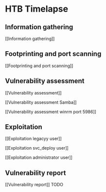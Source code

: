 # HTB Timelapse

## Information gathering

[[Information gathering]]

## Footprinting and port scanning

[[Footprinting and port scanning]]

## Vulnerability assessment

[[Vulnerability assessment]]


[[Vulnerability assessment Samba]]


[[Vulnerability assessment winrm port 5986]]


## Exploitation

[[Exploitation legacyy user]]

[[Exploitation svc_deploy user]]

[[Exploitation administrator user]]


## Vulnerability report

[[Vulnerability report]]
TODO
